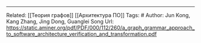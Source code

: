 


---
Related: [[Теория графов]] [[Архитектура ПО]]
Tags: #
Author: Jun Kong, Kang Zhang, Jing Dong, Guanglei Song
Url: https://static.aminer.org/pdf/PDF/000/112/260/a_graph_grammar_approach_to_software_architecture_verification_and_transformation.pdf